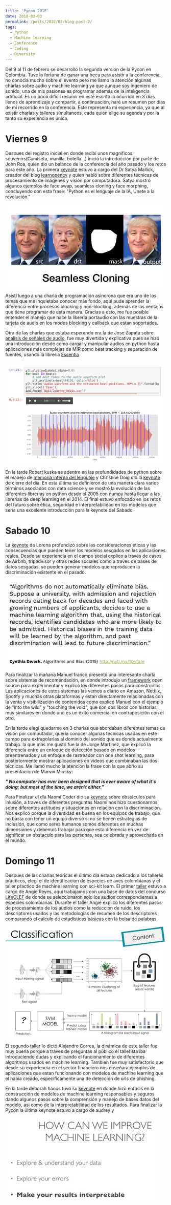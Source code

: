 ```yaml
---
title: 'Pycon 2018'
date: 2018-03-03
permalink: /posts/2018/03/blog-post-2/
tags:
  - Python
  - Machine learning
  - Conference
  - Coding
  - Diversity
---
```


Del 9 al 11 de febrero se desarrolló la segunda versión de la Pycon en Colombia. Tuve la fortuna de ganar una beca para asistir 
a la conferencia, no conocia mucho sobre el evento pero me llamó la atención algunas charlas sobre audio y machine learning ya que
aunque soy ingeniero de sonido, una de mis pasiones es programar además de la inteligencia artificial. Es un poco dificil resumir
en este escrito lo ocurrido en 3 dias llenos de aprendizaje y compartir, a continuación, haré un resumen por dias de mi recorrido en la conferencia. Este representa mi experiencia, ya que al existir charlas y talleres simultaneos, cada quien elige su agenda y
por la tanto su experiencia es única.

Viernes 9 
======

Despues del registro inicial en donde recibí unos magnificos souvenirs(Camiseta, manilla, botella...) inició la introducción
por parte de John Roa, quien dio un balance de la conferencia del año pasado y los retos para este año. La primera [keynote](http://www.learnopencv.com/wp-content/uploads/2018/02/Satya-Mallick-PyCon-Colombia-Keynote-2018.pdf) estuvo
a cargo del Dr Satya Mallick, creador del blog [learnopencv](http://www.learnopencv.com/)  y quien habló sobre diferentes técnicas de procesamiento de imágenes y visión por computadora. Satya mostró algunos ejemplos de face swap, seamless cloning y
face morphing, concluyendo con esta frase: "Python es el lenguaje de la IA, Unete a la revolución."

![Satya example](/images/satya_example.png)


Asistí luego a una charla de programación asincrona que era uno de los temas que me inquietaba conocer más fondo, aqui pude aprender la diferencia entre procesos blocking y non-blocking, además de las ventajas que tiene programar de esta manera. 
Gracias a esto, me fue posible entender el manejo que hace la libreria portaudio con las muestras de la tarjeta de audio en 
los modos blocking y callback que estan soportados. 


Otra de las charlas que estaba esperando era la de Jose Zapata sobre [analisis de señales de audio](https://github.com/JoseRZapata/Pycon2018Colombia), fue muy divertida y explicativa pues se hizo una introducción desde como cargar y manipular audios en python hasta aplicaciones más complejas de MIR como beat tracking y separación de fuentes, usando la libreria [Essentia](http://essentia.upf.edu/documentation/)

![Bpm example](/images/bpm_example.png)

En la tarde Robert kuska se adentro en las profundidades de python sobre el manejo de [memoria interna del lenguaje](https://docs.google.com/presentation/d/1DYSYqu1bsODQVOAZupdPZ4afYeAuuze0mEGC0b-9bAw/edit#slide=id.p) y Christine Doig dió la [keynote](https://speakerdeck.com/chdoig/pycon-colombia-2018) de cierre del dia. En esta última se definieron de una manera clara
varios términos asociados con data science y se mostró la evolución de las diferentes librerias en python desde el 2005 con numpy hasta llegar a las librerias de deep learning en el 2014. El final estuvo enfocado en los retos del futuro sobre ética, seguridad e interpretabilidad en los modelos que sería una excelente introducción para la keynote del Sabado.


Sabado 10
======

La [keynote](https://docs.google.com/presentation/d/1VJpw_h95B0yfWEJDGn9Hj1qeGRk0b9_TOFqDXOo2pwA/edit#slide=id.g30ecf3654e_0_197) de Lorena profundizó sobre las consideraciones éticas y las consecuencias que pueden tener los modelos sesgados en las aplicaciones reales. Desde su experiencia en el campo social explico a traves de casos de Airbnb, tripadvisor y otras redes
sociales como a traves de bases de datos sesgadas, se pueden generar modelos que reproducen la discriminación existente en 
el pasado.


![Lorena's slides](/images/lorena_example.png)


Para finalizar la mañana Manuel franco presentó una interesante charla sobre sistemas de recomendación, en donde introdujo un 
[framework](https://github.com/maigfrga/nt-recommend) open source para experimentar y explicó los diferentes pasos para 
construirlos. Las aplicaciones de estos sistemas las vemos a diario en Amazon, Netflix, Spotify y muchas otras plataformas
y estan directamente relacionadas con la venta y visibilización de contenidos como explicó Manuel con el ejemplo de "into the
wild" y "touching the void", que son dos libros con historias muy similares en donde uno es un éxito comercial en contraposición con el otro.



En la tarde elegí quedarme en 3 charlas que abordaban diferentes temas de visión por computador, queria conocer algunas
técnicas usadas en este campo para extrapolarlas al dominio del sonido que es donde actualmente trabajo. la que más me gustó fue la de Jorge Martinez, que explicó la diferencia entre un enfoque de detección basado en modelos preentrenados y un enfoque de rastreador con one shot learning, para posteriormente mostrar aplicaciones en videos que combinaban las dos técnicas. Me llamó mucho la atención la frase con la que abrio su presentación de Marvin Minsky: 


***" No computer has ever been designed that is ever aware of what it's doing; but most of the time, we aren't either."***


Para Finalizar el día Naomi Ceder dio su [keynote](https://goo.gl/LvXY23) sobre obstáculos para inlusión, a traves de diferentes preguntas Naomi nos hizo cuestionarnos sobre diferentes actitudes y situaciones en relación con la discriminación. Nos explicó porque la diversidad es buena en los equipos de trabajo, que no basta con tener un equipo diverso si no se tienen estrategias de inclusión, que como seres humanos somos diferentes en muchas dimensiones y debemos trabajar para que esta diferencia en vez de significar un obstaculo para las personas, sea celebrada y aprovechada en el mundo.



Domingo 11
======

Despues de las charlas teóricas el último día estaba dedicado a los talleres pŕácticos, elegí el de identificacion de especies de
aves colombianas y el taller pŕactico de machine learning con sci-kit learn. El primer [taller](https://github.com/angiereyesbet/birdPycon2018) estuvo a cargo de Angie Reyes, aqui trabajamos con una base de datos del concurso [LifeCLEF](http://imageclef.org/lifeclef/2017) de donde se seleccionaron solo los audios correspondientes a especies colombianas. Durante el taller Angie explicó los diferentes pasos de procesamiento de los audios como la reducción de ruido, los descriptores usados y las metodologias de resumen de los descriptores comparando el calculo de estadisticas básicas con la bolsa de palabras.

![taller angie](/images/angie_taller.png)

El segundo [taller](https://github.com/albahnsen/Tutorial_PracticalMachineLearning_Pycon) lo dictó Alejandro Correa, la dinámica
de este taller fue muy buena porque a traves de preguntas al público el tallerista iba introduciendo dudas y explicando el funcionamiento de diferentes algoritmos usados en machine learning. Tambien fue muy satisfactorio que desde su experiencia en el sector financiero nos enseñara ejemplos de aplicaciones que estan funcionando con modelos de machine learning que el habia creado, especificamente una de detección de urls de phishing.


En la tarde deborah hanus tuvo su [keynote](https://www.slideshare.net/DeborahHanus/pycon-colombia-keynote-2018) en donde hizo enfasis en la construcción de modelos de machine learning responsables y seguros dando algunos pasos sobre la comprensión y manejo de bases datos del modelo, asi como de la interpretabilidad de los resultados. Para finalizar la Pycon la última keynote estuvo a cargo de audrey y 


![deborah slide](/images/deborah_slide.png)




